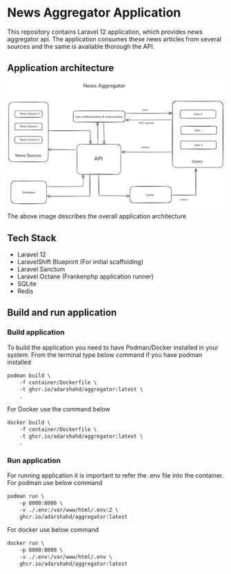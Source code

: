 # News Aggregator Application
This repository contains Laravel 12 application, which provides news aggregator api. The application consumes these news articles from several sources and the same is available thorough the API.

## Application architecture
![Architecture](./assets/images/news_aggregator_arch.png "architecture")

The above image describes the overall application architecture

## Tech Stack

* Laravel 12
* LaravelShift Blueprint (For initial scaffolding)
* Laravel Sanctum
* Laravel Octane (Frankenphp application runner)
* SQLite
* Redis

## Build and run application
### Build application
To build the application you need to have Podman/Docker installed in your system. From the terminal type below command if you have podman installed
```
podman build \
    -f container/Dockerfile \
    -t ghcr.io/adarshahd/aggregator:latest \
    .
```

For Docker use the command below
```
docker build \
    -f container/Dockerfile \
    -t ghcr.io/adarshahd/aggregator:latest \
    .
```
### Run application
For running application it is important to refer the .env file into the container. For podman use below command
```
podman run \
    -p 8000:8000 \
    -v ./.env:/var/www/html/.env:Z \
    ghcr.io/adarshahd/aggregator:latest
```
For docker use below command
```
docker run \
    -p 8000:8000 \
    -v ./.env:/var/www/html/.env \
    ghcr.io/adarshahd/aggregator:latest
```
